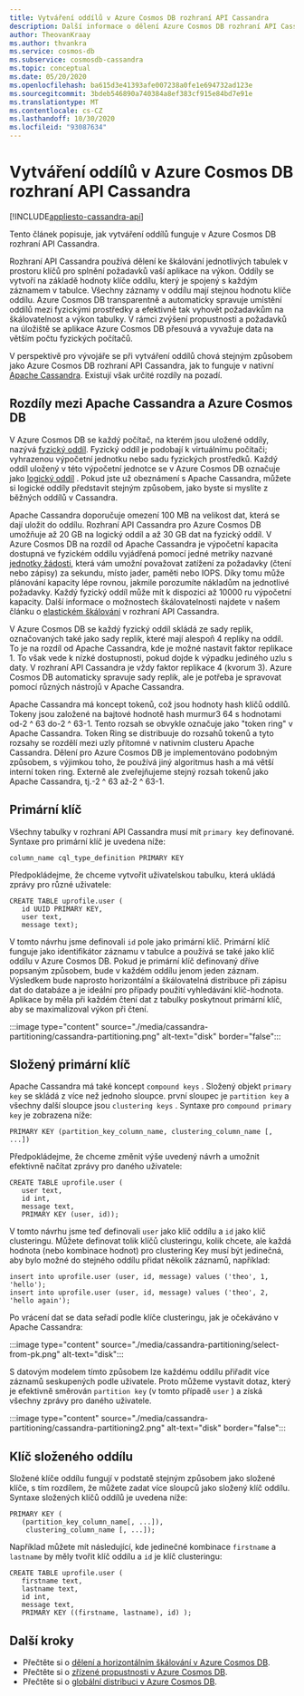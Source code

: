 ```yaml
---
title: Vytváření oddílů v Azure Cosmos DB rozhraní API Cassandra
description: Další informace o dělení Azure Cosmos DB rozhraní API Cassandra
author: TheovanKraay
ms.author: thvankra
ms.service: cosmos-db
ms.subservice: cosmosdb-cassandra
ms.topic: conceptual
ms.date: 05/20/2020
ms.openlocfilehash: ba615d3e41393afe007238a0fe1e694732ad123e
ms.sourcegitcommit: 3bdeb546890a740384a8ef383cf915e84bd7e91e
ms.translationtype: MT
ms.contentlocale: cs-CZ
ms.lasthandoff: 10/30/2020
ms.locfileid: "93087634"
---
```

# <a name="partitioning-in-azure-cosmos-db-cassandra-api"></a>Vytváření oddílů v Azure Cosmos DB rozhraní API Cassandra
[!INCLUDE[appliesto-cassandra-api](includes/appliesto-cassandra-api.md)]

Tento článek popisuje, jak vytváření oddílů funguje v Azure Cosmos DB rozhraní API Cassandra. 

Rozhraní API Cassandra používá dělení ke škálování jednotlivých tabulek v prostoru klíčů pro splnění požadavků vaší aplikace na výkon. Oddíly se vytvoří na základě hodnoty klíče oddílu, který je spojený s každým záznamem v tabulce. Všechny záznamy v oddílu mají stejnou hodnotu klíče oddílu. Azure Cosmos DB transparentně a automaticky spravuje umístění oddílů mezi fyzickými prostředky a efektivně tak vyhovět požadavkům na škálovatelnost a výkon tabulky. V rámci zvýšení propustnosti a požadavků na úložiště se aplikace Azure Cosmos DB přesouvá a vyvažuje data na větším počtu fyzických počítačů.

V perspektivě pro vývojáře se při vytváření oddílů chová stejným způsobem jako Azure Cosmos DB rozhraní API Cassandra, jak to funguje v nativní [Apache Cassandra](https://cassandra.apache.org/). Existují však určité rozdíly na pozadí. 


## <a name="differences-between-apache-cassandra-and-azure-cosmos-db"></a>Rozdíly mezi Apache Cassandra a Azure Cosmos DB

V Azure Cosmos DB se každý počítač, na kterém jsou uložené oddíly, nazývá [fyzický oddíl](partitioning-overview.md#physical-partitions). Fyzický oddíl je podobají k virtuálnímu počítači; vyhrazenou výpočetní jednotku nebo sadu fyzických prostředků. Každý oddíl uložený v této výpočetní jednotce se v Azure Cosmos DB označuje jako [logický oddíl](partitioning-overview.md#logical-partitions) . Pokud jste už obeznámení s Apache Cassandra, můžete si logické oddíly představit stejným způsobem, jako byste si myslíte z běžných oddílů v Cassandra. 

Apache Cassandra doporučuje omezení 100 MB na velikost dat, která se dají uložit do oddílu. Rozhraní API Cassandra pro Azure Cosmos DB umožňuje až 20 GB na logický oddíl a až 30 GB dat na fyzický oddíl. V Azure Cosmos DB na rozdíl od Apache Cassandra je výpočetní kapacita dostupná ve fyzickém oddílu vyjádřená pomocí jedné metriky nazvané [jednotky žádosti](request-units.md), která vám umožní považovat zatížení za požadavky (čtení nebo zápisy) za sekundu, místo jader, paměti nebo IOPS. Díky tomu může plánování kapacity lépe rovnou, jakmile porozumíte nákladům na jednotlivé požadavky. Každý fyzický oddíl může mít k dispozici až 10000 ru výpočetní kapacity. Další informace o možnostech škálovatelnosti najdete v našem článku o [elastickém škálování](manage-scale-cassandra.md) v rozhraní API Cassandra. 

V Azure Cosmos DB se každý fyzický oddíl skládá ze sady replik, označovaných také jako sady replik, které mají alespoň 4 repliky na oddíl. To je na rozdíl od Apache Cassandra, kde je možné nastavit faktor replikace 1. To však vede k nízké dostupnosti, pokud dojde k výpadku jediného uzlu s daty. V rozhraní API Cassandra je vždy faktor replikace 4 (kvorum 3). Azure Cosmos DB automaticky spravuje sady replik, ale je potřeba je spravovat pomocí různých nástrojů v Apache Cassandra. 

Apache Cassandra má koncept tokenů, což jsou hodnoty hash klíčů oddílů. Tokeny jsou založené na bajtové hodnotě hash murmur3 64 s hodnotami od-2 ^ 63 do-2 ^ 63-1. Tento rozsah se obvykle označuje jako "token ring" v Apache Cassandra. Token Ring se distribuuje do rozsahů tokenů a tyto rozsahy se rozdělí mezi uzly přítomné v nativním clusteru Apache Cassandra. Dělení pro Azure Cosmos DB je implementováno podobným způsobem, s výjimkou toho, že používá jiný algoritmus hash a má větší interní token ring. Externě ale zveřejňujeme stejný rozsah tokenů jako Apache Cassandra, tj.-2 ^ 63 až-2 ^ 63-1.


## <a name="primary-key"></a>Primární klíč

Všechny tabulky v rozhraní API Cassandra musí mít `primary key` definované. Syntaxe pro primární klíč je uvedena níže:

```shell
column_name cql_type_definition PRIMARY KEY
```

Předpokládejme, že chceme vytvořit uživatelskou tabulku, která ukládá zprávy pro různé uživatele:

```shell
CREATE TABLE uprofile.user ( 
   id UUID PRIMARY KEY, 
   user text,  
   message text);
```

V tomto návrhu jsme definovali `id` pole jako primární klíč. Primární klíč funguje jako identifikátor záznamu v tabulce a používá se také jako klíč oddílu v Azure Cosmos DB. Pokud je primární klíč definovaný dříve popsaným způsobem, bude v každém oddílu jenom jeden záznam. Výsledkem bude naprosto horizontální a škálovatelná distribuce při zápisu dat do databáze a je ideální pro případy použití vyhledávání klíč-hodnota. Aplikace by měla při každém čtení dat z tabulky poskytnout primární klíč, aby se maximalizoval výkon při čtení. 

:::image type="content" source="./media/cassandra-partitioning/cassandra-partitioning.png" alt-text="disk" border="false":::


## <a name="compound-primary-key"></a>Složený primární klíč

Apache Cassandra má také koncept  `compound keys` . Složený objekt `primary key` se skládá z více než jednoho sloupce. první sloupec je `partition key` a všechny další sloupce jsou `clustering keys` . Syntaxe pro `compound primary key` je zobrazena níže:

```shell
PRIMARY KEY (partition_key_column_name, clustering_column_name [, ...])
```

Předpokládejme, že chceme změnit výše uvedený návrh a umožnit efektivně načítat zprávy pro daného uživatele:

```shell
CREATE TABLE uprofile.user (
   user text,  
   id int, 
   message text, 
   PRIMARY KEY (user, id));
```

V tomto návrhu jsme teď definovali `user` jako klíč oddílu a `id` jako klíč clusteringu. Můžete definovat tolik klíčů clusteringu, kolik chcete, ale každá hodnota (nebo kombinace hodnot) pro clustering Key musí být jedinečná, aby bylo možné do stejného oddílu přidat několik záznamů, například:

```shell
insert into uprofile.user (user, id, message) values ('theo', 1, 'hello');
insert into uprofile.user (user, id, message) values ('theo', 2, 'hello again');
```

Po vrácení dat se data seřadí podle klíče clusteringu, jak je očekáváno v Apache Cassandra:

:::image type="content" source="./media/cassandra-partitioning/select-from-pk.png" alt-text="disk":::

S datovým modelem tímto způsobem lze každému oddílu přiřadit více záznamů seskupených podle uživatele. Proto můžeme vystavit dotaz, který je efektivně směrován `partition key` (v tomto případě `user` ) a získá všechny zprávy pro daného uživatele. 

:::image type="content" source="./media/cassandra-partitioning/cassandra-partitioning2.png" alt-text="disk" border="false":::


## <a name="composite-partition-key"></a>Klíč složeného oddílu

Složené klíče oddílu fungují v podstatě stejným způsobem jako složené klíče, s tím rozdílem, že můžete zadat více sloupců jako složený klíč oddílu. Syntaxe složených klíčů oddílů je uvedena níže:

```shell
PRIMARY KEY (
   (partition_key_column_name[, ...]), 
    clustering_column_name [, ...]);
```
Například můžete mít následující, kde jedinečné kombinace `firstname` a `lastname` by měly tvořit klíč oddílu a `id` je klíč clusteringu:

```shell
CREATE TABLE uprofile.user ( 
   firstname text, 
   lastname text,
   id int,  
   message text, 
   PRIMARY KEY ((firstname, lastname), id) );
```

## <a name="next-steps"></a>Další kroky

* Přečtěte si o [dělení a horizontálním škálování v Azure Cosmos DB](partitioning-overview.md).
* Přečtěte si o [zřízené propustnosti v Azure Cosmos DB](request-units.md).
* Přečtěte si o [globální distribuci v Azure Cosmos DB](distribute-data-globally.md).
